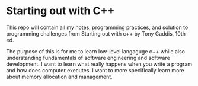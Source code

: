 # Starting out with C++ 

This repo will contain all my notes, programming practices, and solution to programming challenges from Starting out with c++ by Tony Gaddis, 10th ed.

The purpose of this is for me to learn low-level langaguge c++ while also understanding fundamentals of software engineering and software development. I want to learn what really happens when you write a program and how does computer executes. I want to more specifically learn more about memory allocation and management.
